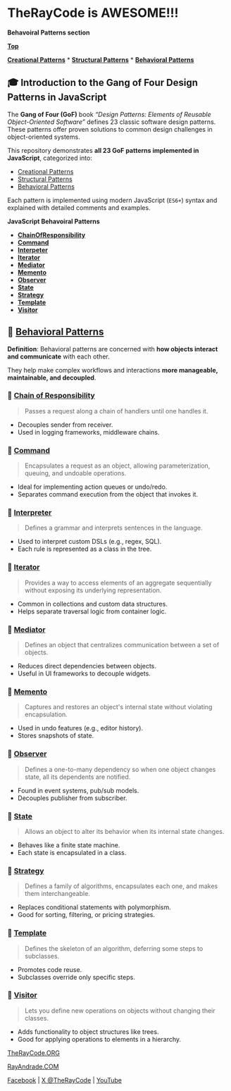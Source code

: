 # TheRayCode is AWESOME!!!

**Behavoiral Patterns section**

**[Top](../README.md)** 

**[Creational Patterns](../Creational/README.md)** * **[Structural Patterns](../Structural/README.md)** * **[Behavioral Patterns](../Behavioral/README.md)**


## 🎓 Introduction to the Gang of Four Design Patterns in JavaScript

The **Gang of Four (GoF)** book *“Design Patterns: Elements of Reusable Object-Oriented Software”* defines 23 classic software design patterns. These patterns offer proven solutions to common design challenges in object-oriented systems.

This repository demonstrates **all 23 GoF patterns implemented in JavaScript**, categorized into:

* [Creational Patterns](../Creational/README.md)
* [Structural Patterns](../Structural/README.md)
* [Behavioral Patterns](../Behavioral/README.md)

Each pattern is implemented using modern JavaScript (`ES6+`) syntax and explained with detailed comments and examples.

**JavaScript Behavoiral Patterns**

* **[ChainOfResponsibility](./ChainOfResponsibility/README.md)**
* **[Command](./Command/README.md)**
* **[Interpeter](./Interpeter/README.md)**
* **[Iterator](./Iterator/README.md)**
* **[Mediator](./Mediator/README.md)**
* **[Memento](./Memento/README.md)**
* **[Observer](./Observer/README.md)**
* **[State](./State/README.md)**
* **[Strategy](./Strategy/README.md)**
* **[Template](./Template/README.md)**
* **[Visitor](./Visitor/README.md)**

## 🧠 [Behavioral Patterns](../Behavioral/README.md)

**Definition**: Behavioral patterns are concerned with **how objects interact and communicate** with each other.

They help make complex workflows and interactions **more manageable, maintainable, and decoupled**.

### 🔸 **[Chain of Responsibility](./ChainOfResponsibility/README.md)**

> Passes a request along a chain of handlers until one handles it.

* Decouples sender from receiver.
* Used in logging frameworks, middleware chains.

### 🔸 **[Command](./Command/README.md)**

> Encapsulates a request as an object, allowing parameterization, queuing, and undoable operations.

* Ideal for implementing action queues or undo/redo.
* Separates command execution from the object that invokes it.

### 🔸 **[Interpreter](./Interpreter/README.md)**

> Defines a grammar and interprets sentences in the language.

* Used to interpret custom DSLs (e.g., regex, SQL).
* Each rule is represented as a class in the tree.

### 🔸 **[Iterator](./Iterator/README.md)**

> Provides a way to access elements of an aggregate sequentially without exposing its underlying representation.

* Common in collections and custom data structures.
* Helps separate traversal logic from container logic.

### 🔸 **[Mediator](./Mediator/README.md)**

> Defines an object that centralizes communication between a set of objects.

* Reduces direct dependencies between objects.
* Useful in UI frameworks to decouple widgets.

### 🔸 **[Memento](./Memento/README.md)**

> Captures and restores an object's internal state without violating encapsulation.

* Used in undo features (e.g., editor history).
* Stores snapshots of state.

### 🔸 **[Observer](./Observer/README.md)**

> Defines a one-to-many dependency so when one object changes state, all its dependents are notified.

* Found in event systems, pub/sub models.
* Decouples publisher from subscriber.

### 🔸 **[State](./State/README.md)**

> Allows an object to alter its behavior when its internal state changes.

* Behaves like a finite state machine.
* Each state is encapsulated in a class.

### 🔸 **[Strategy](./Strategy/README.md)**

> Defines a family of algorithms, encapsulates each one, and makes them interchangeable.

* Replaces conditional statements with polymorphism.
* Good for sorting, filtering, or pricing strategies.

### 🔸 **[Template](./Template/README.md)**

> Defines the skeleton of an algorithm, deferring some steps to subclasses.

* Promotes code reuse.
* Subclasses override only specific steps.

### 🔸 **[Visitor](./Visitor/README.md)**

> Lets you define new operations on objects without changing their classes.

* Adds functionality to object structures like trees.
* Good for applying operations to elements in a hierarchy.


[TheRayCode.ORG](https://www.TheRayCode.org)

[RayAndrade.COM](https://www.RayAndrade.com)

[Facebook](https://www.facebook.com/TheRayCode/) | [X @TheRayCode](https://www.x.com/TheRayCode/) | [YouTube](https://www.youtube.com/TheRayCode/)
